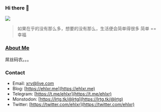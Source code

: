 ### Hi there 👋


![][1]

<blockquote class='blockquote-center'>如果在乎的没有那么多，想要的没有那么，生活便会简单得很多
简单 == 幸福
</blockquote>

### [About Me][2]

屌丝码农。。。

### Contact

- Email: [xrv@live.com](mailto:xrv@live.com)
- Blog: [https://ehlxr.me](https://ehlxr.me)
- Telegram: [https://t.me/ehlxr](https://t.me/ehlxr)
- Monstodon: [https://lrtg.tk/@lrtg](https://lrtg.tk/@lrtg)
- Twitter: [https://twitter.com/ehlxr](https://twitter.com/ehlxr)



[1]: https://cdn.jsdelivr.net/gh/0vo/oss/images/Cracking-the-code-of-tech.jpg
[2]: https://about.me/ehlxr
